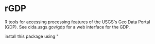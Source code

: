 rGDP
=====

R tools for accessing processing features of the USGS's Geo Data Portal (GDP). See cida.usgs.gov/gdp for a web interface for the GDP. 

install this package using "
